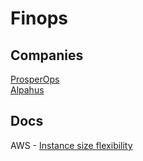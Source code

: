 # Finops

## Companies
[ProsperOps](https://www.prosperops.com/)<br>
[Alpahus](https://alphaus.cloud/en/)

## Docs
AWS - [Instance size flexibility](https://docs.aws.amazon.com/AWSEC2/latest/UserGuide/apply_ri.html#ri-instance-size-flexibility)
